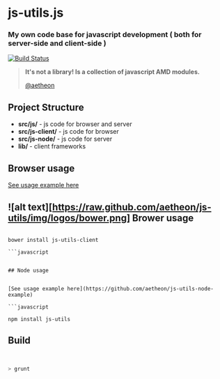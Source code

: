 
# js-utils.js

### My own code base for javascript development ( both for server-side and client-side )
[![Build Status](https://travis-ci.org/aetheon/js-utils.png?branch=master)](https://travis-ci.org/aetheon/js-utils)

> **It's not a library! Is a collection of javascript AMD modules.** 
>
> [@aetheon](http://twitter.com/aetheon)
>

## Project Structure

*   **src/js/** - js code for browser and server 
*   **src/js-client/** - js code for browser 
*   **src/js-node/** - js code for server 
*   **lib/** - client frameworks 


## Browser usage

[See usage example here](https://github.com/aetheon/js-utils-browser-example)

## ![alt text][https://raw.github.com/aetheon/js-utils/img/logos/bower.png] Brower usage

```

bower install js-utils-client

```javascript


## Node usage


[See usage example here](https://github.com/aetheon/js-utils-node-example)

```javascript

npm install js-utils

```


## Build


 ``` bash


 > grunt

 ```




